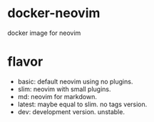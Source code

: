 # docker-neovim

docker image for neovim

# flavor

* basic: default neovim using no plugins.
* slim: neovim with small plugins.
* md: neovim for markdown.
* latest: maybe equal to slim. no tags version.
* dev: development version. unstable.
